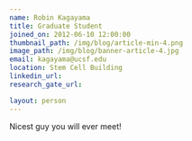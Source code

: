 ```yaml
---
name: Robin Kagayama
title: Graduate Student
joined_on: 2012-06-10 12:00:00
thumbnail_path: /img/blog/article-min-4.png
image_path: /img/blog/banner-article-4.jpg
email: kagayama@ucsf.edu
location: Stem Cell Building
linkedin_url:
research_gate_url:

layout: person
---
```

Nicest guy you will ever meet!